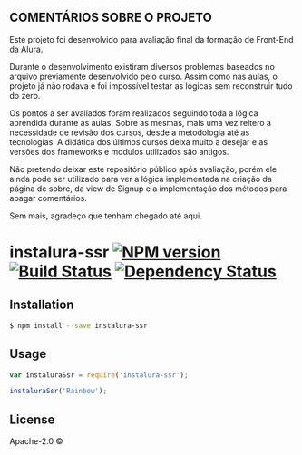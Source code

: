 ## COMENTÁRIOS SOBRE O PROJETO

Este projeto foi desenvolvido para avaliação final da formação de Front-End da Alura.

Durante o desenvolvimento existiram diversos problemas baseados no arquivo previamente desenvolvido pelo curso.
Assim como nas aulas, o projeto já não rodava e foi impossível testar as lógicas sem reconstruir tudo do zero.

Os pontos a ser avaliados foram realizados seguindo toda a lógica aprendida durante as aulas.
Sobre as mesmas, mais uma vez reitero a necessidade de revisão dos cursos, desde a metodologia até as tecnologias.
A didática dos últimos cursos deixa muito a desejar e as versões dos frameworks e modulos utilizados são antigos.

Não pretendo deixar este repositório público após avaliação, porém ele ainda pode ser utilizado para ver a lógica implementada na criação da página de sobre, da view de Signup e a implementação dos métodos para apagar comentários.

Sem mais, 
agradeço que tenham chegado até aqui.


# instalura-ssr [![NPM version][npm-image]][npm-url] [![Build Status][travis-image]][travis-url] [![Dependency Status][daviddm-image]][daviddm-url]
> 

## Installation

```sh
$ npm install --save instalura-ssr
```

## Usage

```js
var instaluraSsr = require('instalura-ssr');

instaluraSsr('Rainbow');
```
## License

Apache-2.0 © []()


[npm-image]: https://badge.fury.io/js/instalura-ssr.svg
[npm-url]: https://npmjs.org/package/instalura-ssr
[travis-image]: https://travis-ci.org//instalura-ssr.svg?branch=master
[travis-url]: https://travis-ci.org//instalura-ssr
[daviddm-image]: https://david-dm.org//instalura-ssr.svg?theme=shields.io
[daviddm-url]: https://david-dm.org//instalura-ssr
